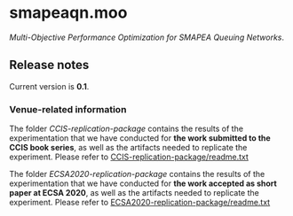 # smapeaqn.moo
*Multi-Objective Performance Optimization for SMAPEA Queuing Networks*.

## Release notes
Current version is **0.1**.

### Venue-related information

The folder *CCIS-replication-package* contains the results of the experimentation that we have conducted for **the work submitted to the CCIS book series**, as well as the artifacts needed to replicate the experiment. Please refer to [CCIS-replication-package/readme.txt](https://github.com/davewilsonfbc/smapeaqn.moo/blob/master/CCIS-replication-package/readme.txt)

The folder *ECSA2020-replication-package* contains the results of the experimentation that we have conducted for **the work accepted as short paper at ECSA 2020**, as well as the artifacts needed to replicate the experiment. Please refer to [ECSA2020-replication-package/readme.txt](https://github.com/davewilsonfbc/smapeaqn.moo/blob/master/ECSA2020-replication-package/readme.txt)
